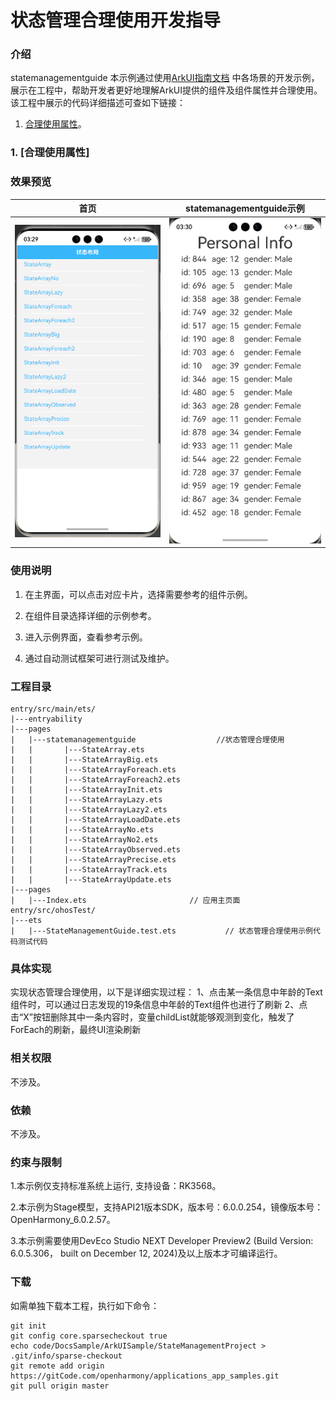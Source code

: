 # 状态管理合理使用开发指导

### 介绍

statemanagementguide
本示例通过使用[ArkUI指南文档](https://gitcode.com/openharmony/docs/tree/master/zh-cn/application-dev/ui)
中各场景的开发示例，展示在工程中，帮助开发者更好地理解ArkUI提供的组件及组件属性并合理使用。该工程中展示的代码详细描述可查如下链接：

1. [合理使用属性](https://gitcode.com/tianlongdevcode/docs_zh/blob/master/zh-cn/application-dev/ui/state-management/properly-use-state-management-to-develope.md)。

### 1. [合理使用属性]

### 效果预览

| 首页                                 | statemanagementguide示例             
|------------------------------------|------------------------------------|
| ![](screenshots/device/image1.png) | ![](screenshots/device/image2.png) |

### 使用说明

1. 在主界面，可以点击对应卡片，选择需要参考的组件示例。

2. 在组件目录选择详细的示例参考。

3. 进入示例界面，查看参考示例。

4. 通过自动测试框架可进行测试及维护。

### 工程目录

```
entry/src/main/ets/
|---entryability
|---pages
|   |---statemanagementguide                  //状态管理合理使用
|   |       |---StateArray.ets
|   |       |---StateArrayBig.ets
|   |       |---StateArrayForeach.ets
|   |       |---StateArrayForeach2.ets
|   |       |---StateArrayInit.ets
|   |       |---StateArrayLazy.ets
|   |       |---StateArrayLazy2.ets
|   |       |---StateArrayLoadDate.ets
|   |       |---StateArrayNo.ets
|   |       |---StateArrayNo2.ets
|   |       |---StateArrayObserved.ets
|   |       |---StateArrayPrecise.ets
|   |       |---StateArrayTrack.ets
|   |       |---StateArrayUpdate.ets
|---pages
|   |---Index.ets                       // 应用主页面
entry/src/ohosTest/
|---ets
|   |---StateManagementGuide.test.ets           // 状态管理合理使用示例代码测试代码
```

### 具体实现

实现状态管理合理使用，以下是详细实现过程：
1、点击某一条信息中年龄的Text组件时，可以通过日志发现的19条信息中年龄的Text组件也进行了刷新
2、点击“X”按钮删除其中一条内容时，变量childList就能够观测到变化，触发了ForEach的刷新，最终UI渲染刷新

### 相关权限

不涉及。

### 依赖

不涉及。

### 约束与限制

1.本示例仅支持标准系统上运行, 支持设备：RK3568。

2.本示例为Stage模型，支持API21版本SDK，版本号：6.0.0.254，镜像版本号：OpenHarmony_6.0.2.57。

3.本示例需要使用DevEco Studio NEXT Developer Preview2 (Build Version: 6.0.5.306， built on December 12, 2024)及以上版本才可编译运行。

### 下载

如需单独下载本工程，执行如下命令：

````
git init
git config core.sparsecheckout true
echo code/DocsSample/ArkUISample/StateManagementProject > .git/info/sparse-checkout
git remote add origin https://gitCode.com/openharmony/applications_app_samples.git
git pull origin master
````